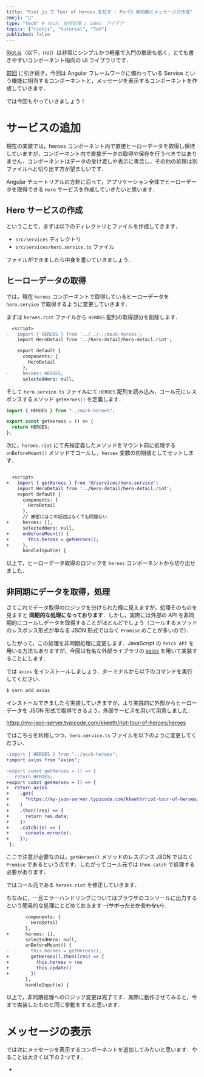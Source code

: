 ```yaml
---
title: "Riot.js で Tour of Heroes を試す - Part5 非同期とメッセージの作成"
emoji: "📝"
type: "tech" # tech: 技術記事 / idea: アイデア
topics: ["riotjs", "tutorial", "ToH"]
published: false
---
```


[Riot.js](https://riot.js.org/)（以下，riot）は非常にシンプルかつ軽量で入門の敷居も低く，とても書きやすいコンポーネント指向の UI ライブラリです．

[前回](https://zenn.dev/kkeeth/articles/riotjs_tour_of_hero_04) に引き続き，今回は Angular フレームワークに備わっている Service という機能に相当するコンポーネントと，メッセージを表示するコンポーネントを作成していきます．

では今回もやっていきましょう！

# サービスの追加

現在の実装では，heroes コンポーネント内で直接ヒーローデータを取得し保持していますが，コンポーネント内で直接データの取得や保存を行うべきではありません．コンポーネントはデータの受け渡しや表示に専念し，その他の処理は別ファイルへと切り出す方が望ましいです．

Angular チュートリアルの方針に沿って，アプリケーション全体でヒーローデータを取得できる `Hero` サービスを作成していきたいと思います．

## Hero サービスの作成

ということで，まずは以下のディレクトリとファイルを作成してきます．

- `src/services` ディレクトリ
- `src/services/hero.service.ts` ファイル

ファイルができましたら中身を書いていきましょう．

## ヒーローデータの取得

では，現在 `heroes` コンポーネントで取得しているヒーローデータを `hero.service` で取得するように変更していきます．

まずは `heroes.riot` ファイルから `HEROES` 配列の取得部分を削除します．

```diff
  <script>
-   import { HEROES } from '../../../mock-heroes';
    import HeroDetail from '../hero-detail/hero-detail.riot';

    export default {
      components: {
        HeroDetail
      },
-     heroes: HEROES,
      selectedHero: null,
```

そして `hero.service.ts` ファイルにて `HEROES` 配列を読み込み，コール元にレスポンスするメソッド `getHeroes()` を定義します．

```js
import { HEROES } from "../mock-heroes";

export const getHeroes = () => {
  return HEROES;
};
```

次に，`heroes.riot` にて先程定義したメソッドをマウント前に処理する `onBeforeMount()` メソッドでコールし，`heroes` 変数の初期値としてセットします．

```diff

  <script>
+   import { getHeroes } from '@/services/hero.service';
    import HeroDetail from '../hero-detail/hero-detail.riot';
    export default {
      components: {
        HeroDetail
      },
      // 厳密にはこの記述はなくても問題ない
+     heroes: [],
      selectedHero: null,
+     onBeforeMount() {
+       this.heroes = getHeroes();
+     },
      handleInput(e) {
```

以上で，ヒーローデータ取得のロジックを `heroes` コンポーネントから切り出せました．

## 非同期にデータを取得，処理

さてこれでデータ取得のロジックを分けられた様に見えますが，処理そのものを見ますと **同期的な処理になっております**．しかし，実際には外部の API を非同期的にコールしデータを取得することがほとんどでしょう（コールするメソッドのレスポンス形式が単なる JSON 形式ではなく `Promise` のことが多いので）．

したがって，この処理を非同期処理に変更します．JavaScript の `fetch API` を用いる方法もありますが，今回は有名な外部ライブラリの [axios](https://www.npmjs.com/package/axios) を用いて実装することにします．

では `axios` をインストールしましょう．ターミナルから以下のコマンドを実行してください．

```bash
$ yarn add axios
```

インストールできましたら実装していきますが，より実践的に外部からヒーローデータを JSON 形式で取得できるよう，外部サービスを用いて用意しました．

https://my-json-server.typicode.com/kkeeth/riot-tour-of-heroes/heroes

ではこちらを利用しつつ，`hero.service.ts` ファイルを以下のように変更してください．

```diff
-import { HEROES } from "../mock-heroes";
+import axios from "axios";

-export const getHeroes = () => {
-  return HEROES;
+export const getHeroes = () => {
+  return axios
+    .get(
+      "https://my-json-server.typicode.com/kkeeth/riot-tour-of-heroes/heroes"
+    )
+    .then((res) => {
+      return res.data;
+    })
+    .catch((e) => {
+      console.error(e);
+    });
 };
```

ここで注意が必要なのは，`getHeroes()` メソッドのレスポンス JSON ではなく `Promise` であるという点です．したがってコール元では `then-catch` で処理する必要があります．

ではコール元である `heroes.riot` を修正していきます．

ちなみに，一旦エラーハンドリングについてはブラウザのコンソールに出力するという簡易的な処理にとどめておきます ~~（サボったとか言わない）~~．

```diff
       components: {
         HeroDetail
       },
+      heroes: [],
       selectedHero: null,
       onBeforeMount() {
-        this.heroes = getHeroes();
+        getHeroes().then((res) => {
+          this.heroes = res
+          this.update()
+        })
       },
       handleInput(e) {
```

以上で，非同期処理へのロジック変更は完了です．実際に動作させてみると，今まで実装したものと同じ挙動をすると思います．

# メッセージの表示

では次にメッセージを表示するコンポーネントを追加してみたいと思います．やることは大きく以下の２つです．

-
